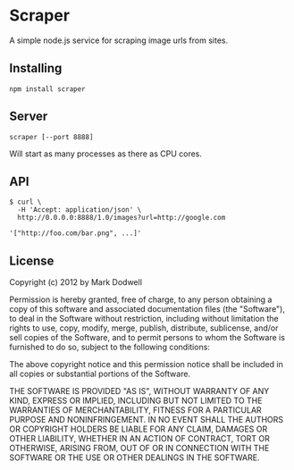 # Scraper

A simple node.js service for scraping image urls from sites.

## Installing

```
npm install scraper
```

## Server

```
scraper [--port 8888]
```

Will start as many processes as there as CPU cores.

## API

```
$ curl \
  -H 'Accept: application/json' \
  http://0.0.0.0:8888/1.0/images?url=http://google.com

'["http://foo.com/bar.png", ...]'
```

## License

Copyright (c) 2012 by Mark Dodwell

Permission is hereby granted, free of charge, to any person obtaining a copy of this software and associated documentation files (the "Software"), to deal in the Software without restriction, including without limitation the rights to use, copy, modify, merge, publish, distribute, sublicense, and/or sell copies of the Software, and to permit persons to whom the Software is furnished to do so, subject to the following conditions:

The above copyright notice and this permission notice shall be included in all copies or substantial portions of the Software.

THE SOFTWARE IS PROVIDED "AS IS", WITHOUT WARRANTY OF ANY KIND, EXPRESS OR IMPLIED, INCLUDING BUT NOT LIMITED TO THE WARRANTIES OF MERCHANTABILITY, FITNESS FOR A PARTICULAR PURPOSE AND NONINFRINGEMENT. IN NO EVENT SHALL THE AUTHORS OR COPYRIGHT HOLDERS BE LIABLE FOR ANY CLAIM, DAMAGES OR OTHER LIABILITY, WHETHER IN AN ACTION OF CONTRACT, TORT OR OTHERWISE, ARISING FROM, OUT OF OR IN CONNECTION WITH THE SOFTWARE OR THE USE OR OTHER DEALINGS IN THE SOFTWARE.
